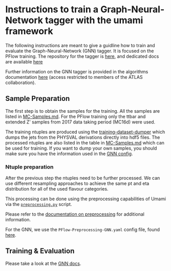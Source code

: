 # Instructions to train a Graph-Neural-Network tagger with the umami framework

The following instructions are meant to give a guidline how to train and evaluate the Graph-Neural-Network (GNN) tagger. It is focused on the PFlow training. The repository for the tagger is [here](https://gitlab.cern.ch/atlas-flavor-tagging-tools/algorithms/GNNJetTagger), and dedicated docs are available [here](https://ftag-gnn.docs.cern.ch/)

Further information on the GNN tagger is provided in the algorithms documentation [here](https://ftag-docs.docs.cern.ch/algorithms/GNN/) (access restricted to members of the ATLAS collaboration).

## Sample Preparation

The first step is to obtain the samples for the training. All the samples are listed in [MC-Samples.md](https://gitlab.cern.ch/atlas-flavor-tagging-tools/algorithms/umami/-/blob/master/docs/MC-Samples.md). For the PFlow training only the ttbar and extended Z' samples from 2017 data taking period (MC16d) were used.

The training ntuples are produced using the [training-dataset-dumper](https://gitlab.cern.ch/atlas-flavor-tagging-tools/training-dataset-dumper) which dumps the jets from the PHYSVAL derivations directly into hdf5 files. The processed ntuples are also listed in the table in [MC-Samples.md](https://gitlab.cern.ch/atlas-flavor-tagging-tools/algorithms/umami/-/blob/master/docs/MC-Samples.md) which can be used for training. If you want to dump your own samples, you should make sure you have the information used in the [GNN config](https://gitlab.cern.ch/atlas-flavor-tagging-tools/training-dataset-dumper/-/blob/r22/configs/single-b-tag/EMPFlowGNN.json).

### Ntuple preparation

After the previous step the ntuples need to be further processed. We can use different resampling approaches to achieve the same pt and eta distribution for all of the used flavour categories.

This processing can be done using the preprocessing capabilities of Umami via the [`preprocessing.py`](https://gitlab.cern.ch/atlas-flavor-tagging-tools/algorithms/umami/-/blob/master/umami/preprocessing.py) script.

Please refer to the [documentation on preprocessing](preprocessing.md) for additional information.

For the GNN, we use the `PFlow-Preprocessing-GNN.yaml` config file, found [here](https://gitlab.cern.ch/atlas-flavor-tagging-tools/algorithms/umami-config-tags/-/blob/master/offline/PFlow-Preprocessing-GNN.yaml).

## Training & Evaluation

Please take a look at the [GNN docs](https://ftag-gnn.docs.cern.ch/).
